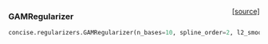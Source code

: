 <span style="float:right;">[[source]](https://github.com/avsecz/concise/blob/master/concise/regularizers.py#L7)</span>
### GAMRegularizer

```python
concise.regularizers.GAMRegularizer(n_bases=10, spline_order=2, l2_smooth=0.0, l2=0.0)
```
